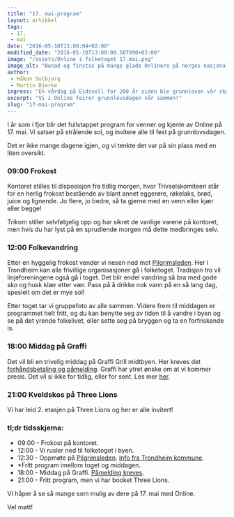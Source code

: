 ```yaml
---
title: "17. mai-program"
layout: artikkel
tags: 
 - 17.
 - mai
date: "2016-05-10T13:00:04+02:00"
modified_date: "2016-05-10T13:08:00.507090+02:00"
image: "/assets/Online i folketoget 17.mai.png"
image_alt: "Bunad og finstas på mange glade Onlinere på norges nasjonaldag, 17 mai."
author:
 - Håkon Solbjørg
 - Martin Bjerke
ingress: "En vårdag på Eidsvoll for 200 år siden ble grunnloven vår skapt. Vi i Online tenker å feire dette med brask og bram."
excerpt: "Vi i Online feirer grunnlovsdagen vår sammen!"
slug: "17-mai-program"
---
```

I år som i fjor blir det fullstappet program for venner og kjente av Online på 17. mai. Vi satser på strålende sol, og invitere alle til fest på grunnlovsdagen.

Det er ikke mange dagene igjen, og vi tenkte det var på sin plass med en liten oversikt.

### 09:00 Frokost

Kontoret stilles til disposisjon fra tidlig morgen, hvor Trivselskomiteen står for en herlig frokost bestående av blant annet eggerøre, røkelaks, brød, juice og lignende. Jo flere, jo bedre, så ta gjerne med en venn eller kjær eller begge! 

Trikom stiller selvfølgelig opp og har sikret de vanlige varene på kontoret, men hvis du har lyst på en sprudlende morgen må dette medbringes selv.

### 12:00 Folkevandring 

Etter en hyggelig frokost vender vi nesen ned mot [Pilgrimsleden](https://www.trondheim.kommune.no/attachment.ap?id=71186). Her i Trondheim kan alle frivillige organisasjoner gå i folketoget. Tradisjon tro vil linjeforeningene også gå i toget. Det blir endel vandring så bra med gode sko og husk klær etter vær. Pass på å drikke nok vann på en så lang dag, spesielt om det er mye sol!

Etter toget tar vi gruppefoto av alle sammen. Videre frem til middagen er programmet helt fritt, og du kan benytte seg av tiden til å vandre i byen og se på det yrende folkelivet, eller sette seg på bryggen og ta en forfriskende is.

### 18:00 Middag på Graffi

Det vil bli en trivelig middag på Graffi Grill midtbyen. Her kreves det [forhåndsbetaling og påmelding](https://online.ntnu.no/events/258/17-mai-middag/). Graffi har ytret ønske om at vi kommer presis. Det vil si ikke for tidlig, eller for sent. Les mer [her](https://online.ntnu.no/events/258/17-mai-middag/).

### 21:00 Kveldskos på Three Lions 

Vi har leid 2. etasjen på Three Lions og her er alle invitert!


### tl;dr tidsskjema:

- 09:00 - Frokost på kontoret.
- 12:00 - Vi rusler ned til folketoget i byen. 
- 12:30 - Oppmøte på [Pilgrimsleden](https://www.trondheim.kommune.no/attachment.ap?id=71186). [Info fra Trondheim kommune](https://www.trondheim.kommune.no/17mai/). 
- *Fritt program imellom toget og middagen. 
- 18:00 - Middag på Graffi. [Påmelding kreves](https://online.ntnu.no/events/258/17-mai-middag/).
- 21:00 - Fritt program, men vi har booket Three Lions.

VI håper å se så mange som mulig av dere på 17. mai med Online.

Vel møtt!